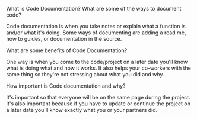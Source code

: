 What is Code Documentation? What are some of the ways to document code?

Code documentation is when you take notes or explain what a function is and/or what it's doing. Some ways of documenting are adding a read me, how to guides, or documentation in the source.

What are some benefits of Code Documentation?

One way is when you come to the code/project on a later date you'll know what is doing what and how it works. It also helps your co-workers with the same thing so they're not stressing about what you did and why.


How important is Code documentation and why?

It's important so that everyone will be on the same page during the project. It's also important because if you have to update or continue the project on a later date you'll know exactly what you or your partners did.